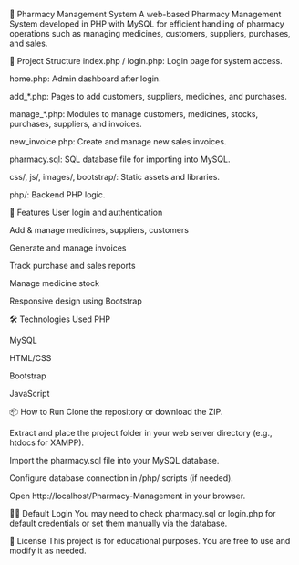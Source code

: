 💊 Pharmacy Management System
A web-based Pharmacy Management System developed in PHP with MySQL for efficient handling of pharmacy operations such as managing medicines, customers, suppliers, purchases, and sales.

📁 Project Structure
index.php / login.php: Login page for system access.

home.php: Admin dashboard after login.

add_*.php: Pages to add customers, suppliers, medicines, and purchases.

manage_*.php: Modules to manage customers, medicines, stocks, purchases, suppliers, and invoices.

new_invoice.php: Create and manage new sales invoices.

pharmacy.sql: SQL database file for importing into MySQL.

css/, js/, images/, bootstrap/: Static assets and libraries.

php/: Backend PHP logic.

🚀 Features
User login and authentication

Add & manage medicines, suppliers, customers

Generate and manage invoices

Track purchase and sales reports

Manage medicine stock

Responsive design using Bootstrap

🛠️ Technologies Used
PHP

MySQL

HTML/CSS

Bootstrap

JavaScript

📦 How to Run
Clone the repository or download the ZIP.

Extract and place the project folder in your web server directory (e.g., htdocs for XAMPP).

Import the pharmacy.sql file into your MySQL database.

Configure database connection in /php/ scripts (if needed).

Open http://localhost/Pharmacy-Management in your browser.

🧑‍💻 Default Login
You may need to check pharmacy.sql or login.php for default credentials or set them manually via the database.

📄 License
This project is for educational purposes. You are free to use and modify it as needed.



